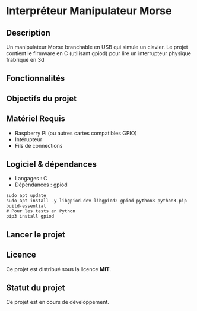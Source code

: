 # Interpréteur Manipulateur Morse

## Description
Un manipulateur Morse branchable en USB qui simule un clavier.
Le projet contient le firmware en C (utilisant gpiod) pour lire un interrupteur physique frabriqué en 3d

## Fonctionnalités

## Objectifs du projet

## Matériel Requis 
- Raspberry Pi (ou autres cartes compatibles GPIO)
- Intérupteur 
- Fils de connections


## Logiciel & dépendances
- Langages : C
- Dépendances : gpiod

```
sudo apt update
sudo apt install -y libgpiod-dev libgpiod2 gpiod python3 python3-pip build-essential
# Pour les tests en Python
pip3 install gpiod
```

## Lancer le projet


## Licence
Ce projet est distribué sous la licence **MIT**.

## Statut du projet
Ce projet est en cours de développement.